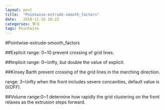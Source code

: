 ```yaml
---
layout: post
title:  "Pointwise-extrude-smooth_factors"
date:   2018-11-16 10:22
categories: 学习
tags: Pointwise
---
```


#Pointwise-extrude-smooth_factors

##Explicit
range: 0~10
prevent crossing of grid lines.

##Implicit
range: 0~\infty, but double the value of explicit.

##Kinsey Barth
prevent crossing of the grid lines in the marching direction.

range: 3~\infty when the front includes severe concavities, default value is 0(OFF).

##Volume
range:0~1
determine how rapidly the grid clustering on the front relaxes as the extrusion steps forward.